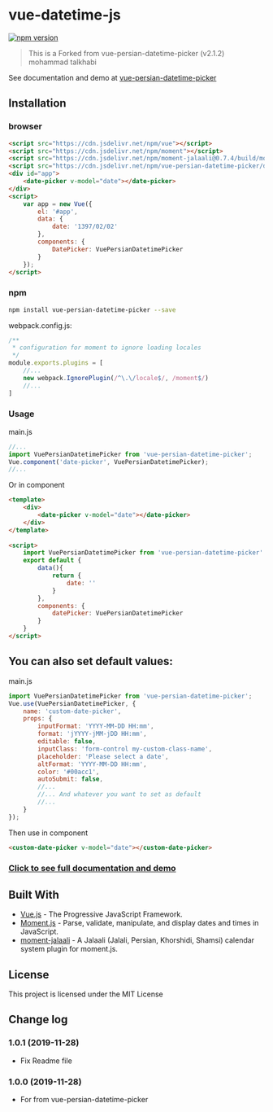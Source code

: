# vue-datetime-js

[![npm version](https://badge.fury.io/js/vue-datetime-js.svg)](https://www.npmjs.com/package/vue-datetime-js)

> This is a Forked from vue-persian-datetime-picker (v2.1.2) mohammad talkhabi

See documentation and demo at [vue-persian-datetime-picker](https://talkhabi.github.io/vue-persian-datetime-picker)


## Installation
### browser
```html
<script src="https://cdn.jsdelivr.net/npm/vue"></script>
<script src="https://cdn.jsdelivr.net/npm/moment"></script>
<script src="https://cdn.jsdelivr.net/npm/moment-jalaali@0.7.4/build/moment-jalaali.js"></script>
<script src="https://cdn.jsdelivr.net/npm/vue-persian-datetime-picker/dist/vue-persian-datetime-picker-browser.js"></script>
<div id="app">
    <date-picker v-model="date"></date-picker>
</div>
<script>
    var app = new Vue({
        el: '#app',
        data: {
            date: '1397/02/02'
        },
        components: {
            DatePicker: VuePersianDatetimePicker
        }
    });
</script>
```

### npm
```bash
npm install vue-persian-datetime-picker --save
```

webpack.config.js:
```javascript
/**
 * configuration for moment to ignore loading locales
 */
module.exports.plugins = [
    //...
    new webpack.IgnorePlugin(/^\.\/locale$/, /moment$/)
    //...
]
```

### Usage

main.js
```javascript
//...
import VuePersianDatetimePicker from 'vue-persian-datetime-picker';
Vue.component('date-picker', VuePersianDatetimePicker);
//...
```
Or in component
```html
<template>
    <div>
        <date-picker v-model="date"></date-picker>
    </div>
</template>
 
<script>
    import VuePersianDatetimePicker from 'vue-persian-datetime-picker'
    export default {
        data(){
            return {
                date: ''
            }
        },
        components: {
            datePicker: VuePersianDatetimePicker
        }
    }
</script>
```


## You can also set default values: 
main.js
```javascript
import VuePersianDatetimePicker from 'vue-persian-datetime-picker';
Vue.use(VuePersianDatetimePicker, {
    name: 'custom-date-picker',
    props: {
        inputFormat: 'YYYY-MM-DD HH:mm',
        format: 'jYYYY-jMM-jDD HH:mm',
        editable: false,
        inputClass: 'form-control my-custom-class-name',
        placeholder: 'Please select a date',
        altFormat: 'YYYY-MM-DD HH:mm',
        color: '#00acc1',
        autoSubmit: false,
        //...  
        //... And whatever you want to set as default 
        //... 
    }
});
```
Then use in component
```html
<custom-date-picker v-model="date"></custom-date-picker>
```

### [Click to see full documentation and demo](https://talkhabi.github.io/vue-persian-datetime-picker)

## Built With
* [Vue.js](https://vuejs.org/) - The Progressive JavaScript Framework.
* [Moment.js](https://momentjs.com/) - Parse, validate, manipulate, and display dates and times in JavaScript.
* [moment-jalaali](https://github.com/jalaali/moment-jalaali) - A Jalaali (Jalali, Persian, Khorshidi, Shamsi) calendar system plugin for moment.js.


## License

This project is licensed under the MIT License


## Change log

### 1.0.1 (2019-11-28)

  * Fix Readme file

### 1.0.0 (2019-11-28)

  * For from vue-persian-datetime-picker
